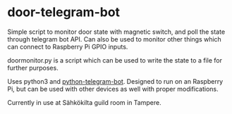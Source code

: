 # door-telegram-bot

Simple script to monitor door state with magnetic switch, and poll the state through telegram bot API. Can also be used to monitor other things which can connect to Raspberry Pi GPIO inputs.

doormonitor.py is a script which can be used to write the state to a file for further purposes.

Uses python3 and [python-telegram-bot](https://github.com/python-telegram-bot/python-telegram-bot). Designed to run on an Raspberry Pi, but can be used with other devices as well with proper modifications.

Currently in use at Sähkökilta guild room in Tampere.
